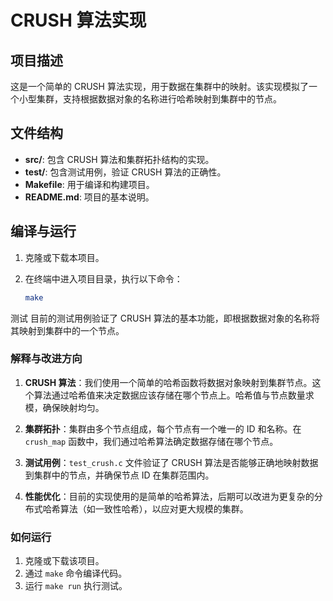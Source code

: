 # CRUSH 算法实现

## 项目描述

这是一个简单的 CRUSH 算法实现，用于数据在集群中的映射。该实现模拟了一个小型集群，支持根据数据对象的名称进行哈希映射到集群中的节点。

## 文件结构

- **src/**: 包含 CRUSH 算法和集群拓扑结构的实现。
- **test/**: 包含测试用例，验证 CRUSH 算法的正确性。
- **Makefile**: 用于编译和构建项目。
- **README.md**: 项目的基本说明。

## 编译与运行

1. 克隆或下载本项目。
2. 在终端中进入项目目录，执行以下命令：

   ```bash
   make


测试
目前的测试用例验证了 CRUSH 算法的基本功能，即根据数据对象的名称将其映射到集群中的一个节点。


### 解释与改进方向

1. **CRUSH 算法**：我们使用一个简单的哈希函数将数据对象映射到集群节点。这个算法通过哈希值来决定数据应该存储在哪个节点上。哈希值与节点数量求模，确保映射均匀。

2. **集群拓扑**：集群由多个节点组成，每个节点有一个唯一的 ID 和名称。在 `crush_map` 函数中，我们通过哈希算法确定数据存储在哪个节点。

3. **测试用例**：`test_crush.c` 文件验证了 CRUSH 算法是否能够正确地映射数据到集群中的节点，并确保节点 ID 在集群范围内。

4. **性能优化**：目前的实现使用的是简单的哈希算法，后期可以改进为更复杂的分布式哈希算法（如一致性哈希），以应对更大规模的集群。

### 如何运行

1. 克隆或下载该项目。
2. 通过 `make` 命令编译代码。
3. 运行 `make run` 执行测试。

